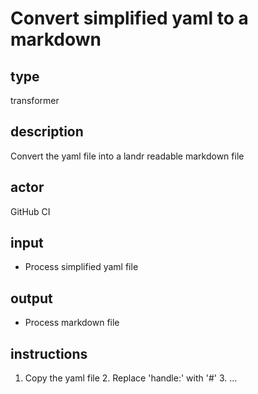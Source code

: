 # Convert simplified yaml to a markdown

## type


transformer

## description


Convert the yaml file into a landr readable markdown file

## actor


GitHub CI

## input


 - Process simplified yaml file

## output


 - Process markdown file

## instructions


1. Copy the yaml file 2. Replace 'handle:' with '#' 3. ...

